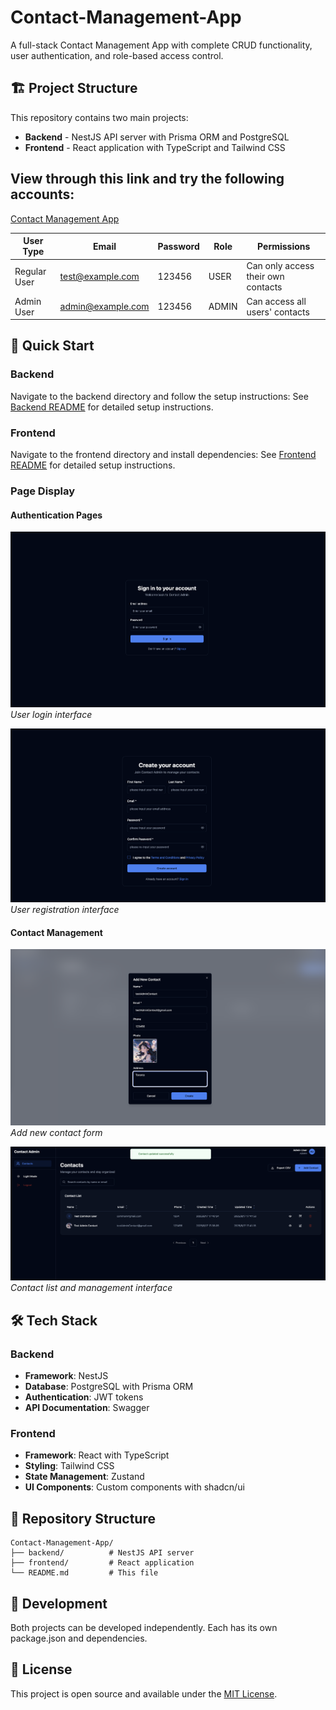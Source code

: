 # Contact-Management-App

A full-stack Contact Management App with complete CRUD functionality, user authentication, and role-based access control.

## 🏗️ Project Structure

This repository contains two main projects:

- **Backend** - NestJS API server with Prisma ORM and PostgreSQL
- **Frontend** - React application with TypeScript and Tailwind CSS

## View through this link and try the following accounts:
[Contact Management App](https://contact-management-app-158.vercel.app/)

| User Type     | Email              | Password | Role  | Permissions                        |
| ------------- | ----------------- | -------- | ----- | ---------------------------------- |
| Regular User  | test@example.com  | 123456   | USER  | Can only access their own contacts |
| Admin User    | admin@example.com | 123456   | ADMIN | Can access all users' contacts     |


## 🚀 Quick Start

### Backend
Navigate to the backend directory and follow the setup instructions:
See [Backend README](./backend/README.md) for detailed setup instructions.

### Frontend
Navigate to the frontend directory and install dependencies:
See [Frontend README](./frontend/README.md) for detailed setup instructions.

### Page Display

#### Authentication Pages
![Login Page](./docs/images/login.png)
*User login interface*

![Signup Page](./docs/images/singup.png)
*User registration interface*

#### Contact Management
![Add Contact](./docs/images/add-contact.png)
*Add new contact form*

![Manage Contacts](./docs/images/manage-contacts.png)
*Contact list and management interface*

## 🛠️ Tech Stack

### Backend
- **Framework**: NestJS
- **Database**: PostgreSQL with Prisma ORM
- **Authentication**: JWT tokens
- **API Documentation**: Swagger

### Frontend
- **Framework**: React with TypeScript
- **Styling**: Tailwind CSS
- **State Management**: Zustand
- **UI Components**: Custom components with shadcn/ui

## 📁 Repository Structure

```
Contact-Management-App/
├── backend/          # NestJS API server
├── frontend/         # React application
└── README.md         # This file
```

## 🔧 Development

Both projects can be developed independently. Each has its own package.json and dependencies.

## 📝 License

This project is open source and available under the [MIT License](LICENSE).
